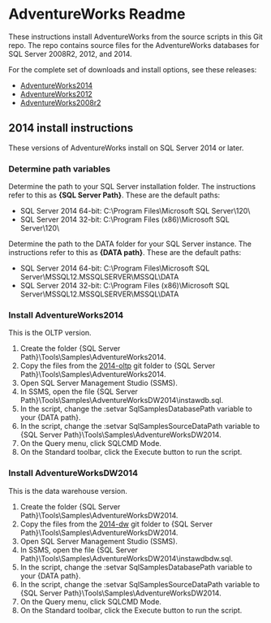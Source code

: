 # AdventureWorks Readme

These instructions install AdventureWorks from the source scripts in this Git repo. The repo contains source files for the AdventureWorks databases for SQL Server 2008R2, 2012, and 2014. 

For the complete set of downloads and install options, see these releases:

- [AdventureWorks2014](https://github.com/Microsoft/sql-server-samples/releases/tag/adventureworks2014)
- [AdventureWorks2012](https://github.com/Microsoft/sql-server-samples/releases/tag/adventureworks2012)
- [AdventureWorks2008r2](https://github.com/Microsoft/sql-server-samples/releases/tag/adventureworks2008r2)


## 2014 install instructions

These versions of AdventureWorks install on SQL Server 2014 or later.  

### Determine path variables

Determine the path to your SQL Server installation folder. The instructions refer to this as **{SQL Server Path}**. These are the default paths:

- SQL Server 2014 64-bit: C:\Program Files\Microsoft SQL Server\120\
- SQL Server 2014 32-bit: C:\Program Files (x86)\Microsoft SQL Server\120\ 

Determine the path to the DATA folder for your SQL Server instance. The instructions refer to this as **{DATA path}**. These are the default paths:

- SQL Server 2014 64-bit: C:\Program Files\Microsoft SQL Server\MSSQL12.MSSQLSERVER\MSSQL\DATA
- SQL Server 2014 32-bit: C:\Program Files (x86)\Microsoft SQL Server\MSSQL12.MSSQLSERVER\MSSQL\DATA


### Install AdventureWorks2014

This is the OLTP version.

1. Create the folder {SQL Server Path}\Tools\Samples\AdventureWorks2014.
2. Copy the files from the [2014-oltp](https://github.com/Microsoft/sql-server-samples/tree/master/samples/databases/adventure-works/2014-oltp) git folder to {SQL Server Path}\Tools\Samples\AdventureWorks2014.	 
3. Open SQL Server Management Studio (SSMS).
4. In SSMS, open the file {SQL Server Path}\Tools\Samples\AdventureWorksDW2014\instawdb.sql. 
4. In the script, change the :setvar SqlSamplesDatabasePath variable to your {DATA path}.
5. In the script, change the :setvar SqlSamplesSourceDataPath variable to {SQL Server Path}\Tools\Samples\AdventureWorksDW2014. 
5. On the Query menu, click SQLCMD Mode. 
6. On the Standard toolbar, click the Execute button to run the script. 


### Install AdventureWorksDW2014

This is the data warehouse version.

1. Create the folder {SQL Server Path}\Tools\Samples\AdventureWorksDW2014.
2. Copy the files from the [2014-dw](https://github.com/Microsoft/sql-server-samples/tree/master/samples/databases/adventure-works/2014-dw) git folder to {SQL Server Path}\Tools\Samples\AdventureWorksDW2014.	 
3. Open SQL Server Management Studio (SSMS).
4. In SSMS, open the file {SQL Server Path}\Tools\Samples\AdventureWorksDW2014\instawdbdw.sql. 
4. In the script, change the :setvar SqlSamplesDatabasePath variable to your {DATA path}.
5. In the script, change the :setvar SqlSamplesSourceDataPath variable to {SQL Server Path}\Tools\Samples\AdventureWorksDW2014. 
5. On the Query menu, click SQLCMD Mode. 
6. On the Standard toolbar, click the Execute button to run the script. 

